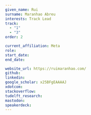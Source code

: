 ```yaml
---
given_name: Rui
surname: Maranhao Abreu
interests: Track Lead
track: 
  - "1"
  - "3"
order: 2

current_affiliation: Meta
role: 
start_date:
end_date:

website_url: https://ruimaranhao.com/
github: 
linkedin:
google_scholar: x25BFgEAAAAJ
xdotcom:
stackoverflow: 
tudelft_research: 
mastodon:
speakerdeck: 
---
```

